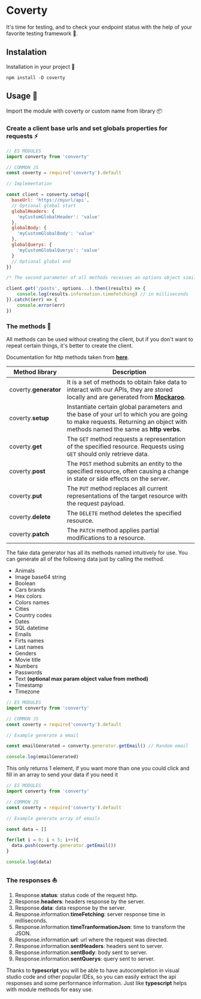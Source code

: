 # Coverty

It's time for testing, and to check your endpoint status with the help of your favorite testing framework 🧪.

## Instalation

Installation in your project 📁

```console
npm install -D coverty
```

## Usage 🎯

Import the module with coverty or custom name from library 📦

### Create a client base urls and set globals properties  for requests ⚡

```javascript
// ES MODULES
import converty from 'converty'

// COMMON JS
const coverty = require('converty').default

// Implementation

const client = converty.setup({
  baseUrl: 'https://myurl/api',
  // Optional global start
  globalHeaders: {
    'myCustomGlobalHeader': 'value'
  },
  globalBody: {
    'myCustomGlobalBody': 'value'
  },
  globalQuerys: {
    'myCustomGlobalQuerys': 'value'
  }
  // Optional global end
})

/* The second parameter of all methods receives an options object similar to the global, but local, so that they only work on this client invocation. */

client.get('/posts', options...).then((results) => {
    console.log(results.information.timeFetching) // in milliseconds
}).catch((err) => {
    console.error(err)
})
```

### The methods  🧩

All methods can be used without creating the client, but if you don't want to repeat certain things, it's better to create the client.

Documentation for http methods taken from **[here](https://developer.mozilla.org/en-US/docs/Web/HTTP/Methods)**.

| Method library        | Description                                                  |
| --------------------- | ------------------------------------------------------------ |
| coverty.**generator** | It is a set of methods to obtain fake data to interact with our APIs, they are stored locally and are generated from **[Mockaroo](https://www.mockaroo.com/)**. |
| coverty.**setup**     | Instantiate certain global parameters and the base of your url to which you are going to make requests. Returning an object with methods named the same as **http verbs**. |
| coverty.**get**       | The `GET` method requests a representation of the specified resource. Requests using `GET` should only retrieve data. |
| coverty.**post**      | The `POST` method submits an entity to the specified resource, often causing a change in state or side effects on the server. |
| coverty.**put**       | The `PUT` method replaces all current representations of the target resource with the request payload. |
| coverty.**delete**    | The `DELETE` method deletes the specified resource.          |
| coverty.**patch**     | The `PATCH` method applies partial modifications to a resource. |

The fake data generator has all its methods named intuitively for use. You can generate all of the following data just by calling the method.

- Animals
- Image base64 string
- Boolean
- Cars brands
- Hex colors
- Colors names
- Cities
- Country codes
- Dates
- SQL datetime
- Emails
- Firts names
- Last names
- Genders
- Movie title
- Numbers
- Passwords
- Text **(optional max param object value from method)**
- Timestamp
- Timezone

```javascript
// ES MODULES
import converty from 'converty'

// COMMON JS
const coverty = require('converty').default

// Example generate a email

const emailGenerated = converty.generator.getEmail() // Random email

console.log(emailGenerated)
```

This only returns 1 element, if you want more than one you could click and fill in an array to send your data if you need it

```javascript
// ES MODULES
import converty from 'converty'

// COMMON JS
const coverty = require('converty').default

// Example generate array of emails

const data = []

for(let i = 0; i < 5; i++){
  data.push(coverty.generator.getEmail())
}

console.log(data)
```

### The  responses ⛵

1. Response.**status**: status code of the request http.
2. Response.**headers**: headers response by the server.
3. Response.**data**: data response by the server.
4. Response.information.**timeFetching**: server response time in milliseconds.
5. Response.information.**timeTranformationJson**: time to transform the JSON.
6. Response.information.**url**: url where the request was directed.
7. Response.information.**sentHeaders**: headers sent to server.
8. Response.information.**sentBody**: body sent to server.
9. Response.information.**sentQuerys**: query sent to server.

Thanks to **typescript** you will be able to have autocompletion in visual studio code and other popular IDEs, so you can easily extract the api responses and some performance information. Just like **typescript** helps with module methods for easy use.